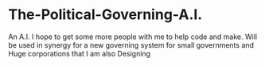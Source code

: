 # The-Political-Governing-A.I.
An A.I. I hope to get some more people with me to help code and make. Will be used in synergy for a new governing system for small governments and Huge corporations that I am also Designing
